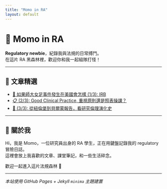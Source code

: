 ```yaml
---
title: "Momo in RA"
layout: default
---
```


# 🧠 Momo in RA

**Regulatory newbie**，紀錄我與法規的日常搏鬥。  
在這片 RA 黑森林裡，歡迎你和我一起組隊打怪！

---

## 📝 文章精選

- [💉 如果師大女足事件發生在美國會怎樣 (1/3): IRB](#)
- [📋 (2/3): Good Clinical Practice, 重視原則還是照表操課？](#)
- [🧭 (3/3): 從紐倫堡到貝爾蒙報告，看研究倫理演化史](#)

---

## 🙋 關於我

Hi，我是 Momo，一位研究員出身的 RA 學生，正在用鍵盤記錄我的 regulatory 冒險日誌。  
這裡會放上我喜歡的文章、課堂筆記，和一些生活碎念。

歡迎一起進入這片法規森林 🌲

---

*本站使用 GitHub Pages + Jekyll `minima` 主題建置*
